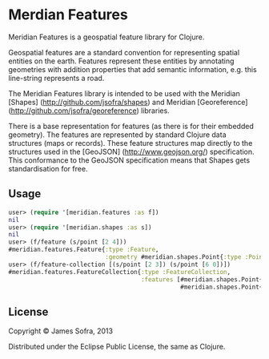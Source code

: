 # Merdian Features

Meridian Features is a geospatial feature library for Clojure.

Geospatial features are a standard convention for representing spatial entities on the earth. Features represent these entities by annotating geometries with addition properties that add semantic information, e.g. this line-string represents a road.

The Meridian Features library is intended to be used with the Meridian [Shapes] (http://github.com/jsofra/shapes) and Meridian [Georeference] (http://github.com/jsofra/georeference) libraries.

There is a base representation for features (as there is for their embedded geometry). The features are represented by standard Clojure data structures (maps or records). These feature structures map directly to the structures used in the [GeoJSON] (http://www.geojson.org/) specification. This conformance to the GeoJSON specification means that Shapes gets standardisation for free.

## Usage

```clojure
user> (require '[meridian.features :as f])
nil
user> (require '[meridian.shapes :as s])
nil
user> (f/feature (s/point [2 4]))
#meridian.features.Feature{:type :Feature,
                           :geometry #meridian.shapes.Point{:type :Point, :coordinates [2 4]}, :properties nil}
user> (f/feature-collection [(s/point [2 3]) (s/point [6 0])])
#meridian.features.FeatureCollection{:type :FeatureCollection,
                                     :features [#meridian.shapes.Point{:type :Point, :coordinates [2 3]}
                                                #meridian.shapes.Point{:type :Point, :coordinates [6 0]}]}
```

## License

Copyright © James Sofra, 2013

Distributed under the Eclipse Public License, the same as Clojure.
